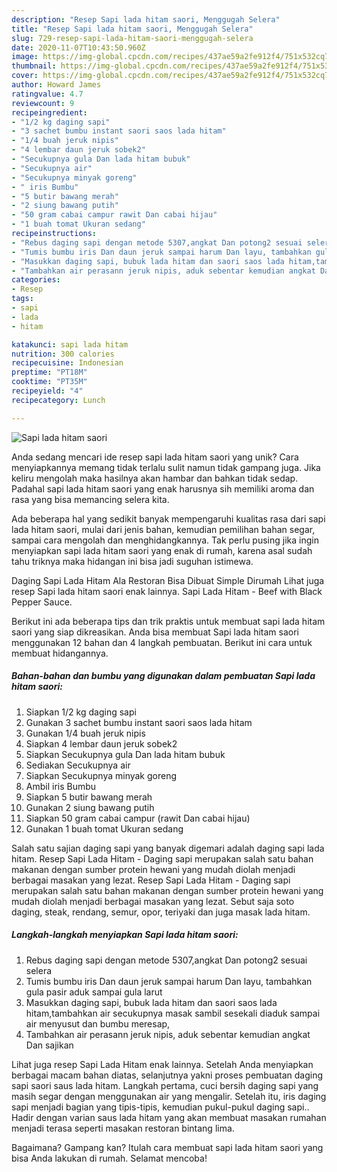 ```yaml
---
description: "Resep Sapi lada hitam saori, Menggugah Selera"
title: "Resep Sapi lada hitam saori, Menggugah Selera"
slug: 729-resep-sapi-lada-hitam-saori-menggugah-selera
date: 2020-11-07T10:43:50.960Z
image: https://img-global.cpcdn.com/recipes/437ae59a2fe912f4/751x532cq70/sapi-lada-hitam-saori-foto-resep-utama.jpg
thumbnail: https://img-global.cpcdn.com/recipes/437ae59a2fe912f4/751x532cq70/sapi-lada-hitam-saori-foto-resep-utama.jpg
cover: https://img-global.cpcdn.com/recipes/437ae59a2fe912f4/751x532cq70/sapi-lada-hitam-saori-foto-resep-utama.jpg
author: Howard James
ratingvalue: 4.7
reviewcount: 9
recipeingredient:
- "1/2 kg daging sapi"
- "3 sachet bumbu instant saori saos lada hitam"
- "1/4 buah jeruk nipis"
- "4 lembar daun jeruk sobek2"
- "Secukupnya gula Dan lada hitam bubuk"
- "Secukupnya air"
- "Secukupnya minyak goreng"
- " iris Bumbu"
- "5 butir bawang merah"
- "2 siung bawang putih"
- "50 gram cabai campur rawit Dan cabai hijau"
- "1 buah tomat Ukuran sedang"
recipeinstructions:
- "Rebus daging sapi dengan metode 5307,angkat Dan potong2 sesuai selera"
- "Tumis bumbu iris Dan daun jeruk sampai harum Dan layu, tambahkan gula pasir aduk sampai gula larut"
- "Masukkan daging sapi, bubuk lada hitam dan saori saos lada hitam,tambahkan air secukupnya masak sambil sesekali diaduk sampai air menyusut dan bumbu meresap,"
- "Tambahkan air perasann jeruk nipis, aduk sebentar kemudian angkat Dan sajikan"
categories:
- Resep
tags:
- sapi
- lada
- hitam

katakunci: sapi lada hitam 
nutrition: 300 calories
recipecuisine: Indonesian
preptime: "PT18M"
cooktime: "PT35M"
recipeyield: "4"
recipecategory: Lunch

---
```



![Sapi lada hitam saori](https://img-global.cpcdn.com/recipes/437ae59a2fe912f4/751x532cq70/sapi-lada-hitam-saori-foto-resep-utama.jpg)

Anda sedang mencari ide resep sapi lada hitam saori yang unik? Cara menyiapkannya memang tidak terlalu sulit namun tidak gampang juga. Jika keliru mengolah maka hasilnya akan hambar dan bahkan tidak sedap. Padahal sapi lada hitam saori yang enak harusnya sih memiliki aroma dan rasa yang bisa memancing selera kita.

Ada beberapa hal yang sedikit banyak mempengaruhi kualitas rasa dari sapi lada hitam saori, mulai dari jenis bahan, kemudian pemilihan bahan segar, sampai cara mengolah dan menghidangkannya. Tak perlu pusing jika ingin menyiapkan sapi lada hitam saori yang enak di rumah, karena asal sudah tahu triknya maka hidangan ini bisa jadi suguhan istimewa.

Daging Sapi Lada Hitam Ala Restoran Bisa Dibuat Simple Dirumah Lihat juga resep Sapi lada hitam saori enak lainnya. Sapi Lada Hitam - Beef with Black Pepper Sauce.


Berikut ini ada beberapa tips dan trik praktis untuk membuat sapi lada hitam saori yang siap dikreasikan. Anda bisa membuat Sapi lada hitam saori menggunakan 12 bahan dan 4 langkah pembuatan. Berikut ini cara untuk membuat hidangannya.

<!--inarticleads1-->

##### Bahan-bahan dan bumbu yang digunakan dalam pembuatan Sapi lada hitam saori:

1. Siapkan 1/2 kg daging sapi
1. Gunakan 3 sachet bumbu instant saori saos lada hitam
1. Gunakan 1/4 buah jeruk nipis
1. Siapkan 4 lembar daun jeruk sobek2
1. Siapkan Secukupnya gula Dan lada hitam bubuk
1. Sediakan Secukupnya air
1. Siapkan Secukupnya minyak goreng
1. Ambil  iris Bumbu
1. Siapkan 5 butir bawang merah
1. Gunakan 2 siung bawang putih
1. Siapkan 50 gram cabai campur (rawit Dan cabai hijau)
1. Gunakan 1 buah tomat Ukuran sedang


Salah satu sajian daging sapi yang banyak digemari adalah daging sapi lada hitam. Resep Sapi Lada Hitam - Daging sapi merupakan salah satu bahan makanan dengan sumber protein hewani yang mudah diolah menjadi berbagai masakan yang lezat. Resep Sapi Lada Hitam - Daging sapi merupakan salah satu bahan makanan dengan sumber protein hewani yang mudah diolah menjadi berbagai masakan yang lezat. Sebut saja soto daging, steak, rendang, semur, opor, teriyaki dan juga masak lada hitam. 

<!--inarticleads2-->

##### Langkah-langkah menyiapkan Sapi lada hitam saori:

1. Rebus daging sapi dengan metode 5307,angkat Dan potong2 sesuai selera
1. Tumis bumbu iris Dan daun jeruk sampai harum Dan layu, tambahkan gula pasir aduk sampai gula larut
1. Masukkan daging sapi, bubuk lada hitam dan saori saos lada hitam,tambahkan air secukupnya masak sambil sesekali diaduk sampai air menyusut dan bumbu meresap,
1. Tambahkan air perasann jeruk nipis, aduk sebentar kemudian angkat Dan sajikan


Lihat juga resep Sapi Lada Hitam enak lainnya. Setelah Anda menyiapkan berbagai macam bahan diatas, selanjutnya yakni proses pembuatan daging sapi saori saus lada hitam. Langkah pertama, cuci bersih daging sapi yang masih segar dengan menggunakan air yang mengalir. Setelah itu, iris daging sapi menjadi bagian yang tipis-tipis, kemudian pukul-pukul daging sapi.. Hadir dengan varian saus lada hitam yang akan membuat masakan rumahan menjadi terasa seperti masakan restoran bintang lima. 

Bagaimana? Gampang kan? Itulah cara membuat sapi lada hitam saori yang bisa Anda lakukan di rumah. Selamat mencoba!
